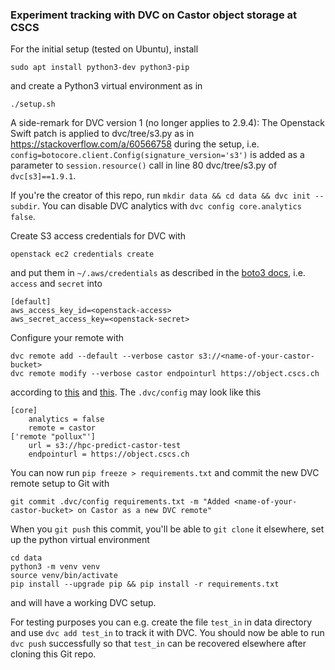 ### Experiment tracking with DVC on Castor object storage at CSCS

For the initial setup (tested on Ubuntu), install 
```shell
sudo apt install python3-dev python3-pip
```
and create a Python3 virtual environment as in 
```
./setup.sh
```
A side-remark for DVC version 1 (no longer applies to 2.9.4): The Openstack Swift patch is applied to dvc/tree/s3.py as in https://stackoverflow.com/a/60566758 during the setup, i.e. `config=botocore.client.Config(signature_version='s3')` is added as a parameter to `session.resource()` call in line 80 dvc/tree/s3.py of `dvc[s3]==1.9.1`.

If you're the creator of this repo, run `mkdir data && cd data && dvc init --subdir`. You can disable DVC analytics with `dvc config core.analytics false`.

Create S3 access credentials for DVC with
```
openstack ec2 credentials create
```
and put them in `~/.aws/credentials` as described in the [boto3 docs](https://boto3.amazonaws.com/v1/documentation/api/latest/guide/credentials.html#guide-credentials), i.e. `access` and `secret` into
```
[default]
aws_access_key_id=<openstack-access>
aws_secret_access_key=<openstack-secret>
```

Configure your remote with 
```
dvc remote add --default --verbose castor s3://<name-of-your-castor-bucket>
dvc remote modify --verbose castor endpointurl https://object.cscs.ch
```
according to [this](https://user.cscs.ch/storage/object_storage/) and  [this](https://user.cscs.ch/storage/object_storage/usage_examples/boto/). The `.dvc/config` may look like this

```
[core]
    analytics = false
    remote = castor
['remote "pollux"']
    url = s3://hpc-predict-castor-test
    endpointurl = https://object.cscs.ch
```

You can now run `pip freeze > requirements.txt` and commit the new DVC remote setup to Git with
```
git commit .dvc/config requirements.txt -m "Added <name-of-your-castor-bucket> on Castor as a new DVC remote"
```
When you `git push` this commit, you'll be able to `git clone` it elsewhere, set up the python virtual environment 
```shell
cd data
python3 -m venv venv
source venv/bin/activate
pip install --upgrade pip && pip install -r requirements.txt
```
and will have a working DVC setup. 

For testing purposes you can e.g. create the file `test_in` in data directory and use `dvc add test_in` to track it with DVC. You should now be able to run `dvc push` successfully so that `test_in` can be recovered elsewhere after cloning this Git repo.

